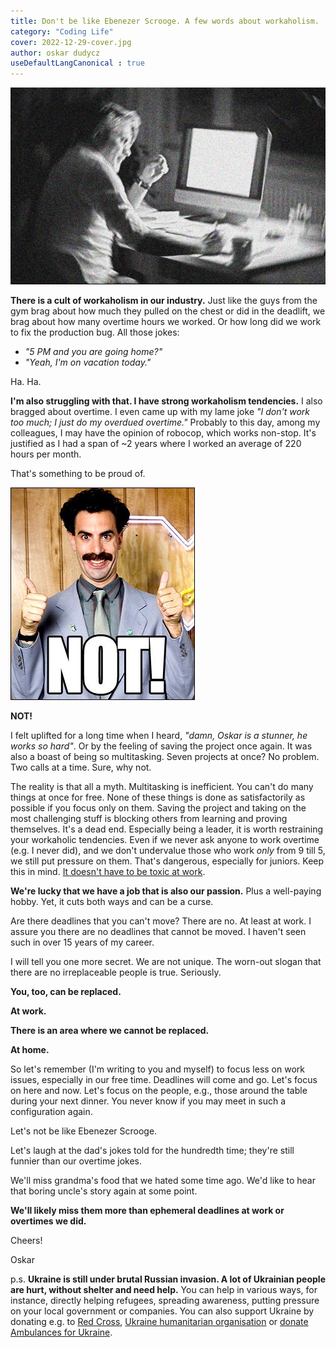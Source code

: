 ```yaml
---
title: Don't be like Ebenezer Scrooge. A few words about workaholism.
category: "Coding Life"
cover: 2022-12-29-cover.jpg
author: oskar dudycz
useDefaultLangCanonical : true
---
```


![cover](2022-12-29-cover.jpg)

**There is a cult of workaholism in our industry.** Just like the guys from the gym brag about how much they pulled on the chest or did in the deadlift, we brag about how many overtime hours we worked. Or how long did we work to fix the production bug. All those jokes:

- _"5 PM and you are going home?"_ 
- _"Yeah, I'm on vacation today."_

Ha. Ha.

**I'm also struggling with that. I have strong workaholism tendencies.** I also bragged about overtime. I even came up with my lame joke _"I don't work too much; I just do my overdued overtime."_ Probably to this day, among my colleagues, I may have the opinion of robocop, which works non-stop. It's justified as I had a span of ~2 years where I worked an average of 220 hours per month.

That's something to be proud of.

![not](2022-12-29-not.jpg)

**NOT!**

I felt uplifted for a long time when I heard, _"damn, Oskar is a stunner, he works so hard"_. Or by the feeling of saving the project once again. It was also a boast of being so multitasking. Seven projects at once? No problem. Two calls at a time. Sure, why not.

The reality is that all a myth. Multitasking is inefficient. You can't do many things at once for free. None of these things is done as satisfactorily as possible if you focus only on them. Saving the project and taking on the most challenging stuff is blocking others from learning and proving themselves. It's a dead end. Especially being a leader, it is worth restraining your workaholic tendencies. Even if we never ask anyone to work overtime (e.g. I never did), and we don't undervalue those who work _only_ from 9 till 5, we still put pressure on them. That's dangerous, especially for juniors. Keep this in mind. [It doesn't have to be toxic at work](/en/it_doesnt_have_to_be_toxic_at_work/).

**We're lucky that we have a job that is also our passion.** Plus a well-paying hobby. Yet, it cuts both ways and can be a curse.

Are there deadlines that you can't move? There are no. At least at work. I assure you there are no deadlines that cannot be moved. I haven't seen such in over 15 years of my career.

I will tell you one more secret. We are not unique. The worn-out slogan that there are no irreplaceable people is true. Seriously. 

**You, too, can be replaced.**

**At work.**

**There is an area where we cannot be replaced.**

**At home.**

So let's remember (I'm writing to you and myself) to focus less on work issues, especially in our free time. Deadlines will come and go. Let's focus on here and now. Let's focus on the people, e.g., those around the table during your next dinner. You never know if you may meet in such a configuration again.

Let's not be like Ebenezer Scrooge.

Let's laugh at the dad's jokes told for the hundredth time; they're still funnier than our overtime jokes.

We'll miss grandma's food that we hated some time ago. We'd like to hear that boring uncle's story again at some point.

**We'll likely miss them more than ephemeral deadlines at work or overtimes we did.**

Cheers!

Oskar

p.s. **Ukraine is still under brutal Russian invasion. A lot of Ukrainian people are hurt, without shelter and need help.** You can help in various ways, for instance, directly helping refugees, spreading awareness, putting pressure on your local government or companies. You can also support Ukraine by donating e.g. to [Red Cross](https://www.icrc.org/en/donate/ukraine), [Ukraine humanitarian organisation](https://savelife.in.ua/en/donate/) or [donate Ambulances for Ukraine](https://www.gofundme.com/f/help-to-save-the-lives-of-civilians-in-a-war-zone).
